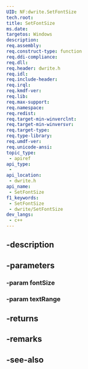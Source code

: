 ```yaml
---
UID: NF:dwrite.SetFontSize
tech.root: 
title: SetFontSize
ms.date: 
targetos: Windows
description: 
req.assembly: 
req.construct-type: function
req.ddi-compliance: 
req.dll: 
req.header: dwrite.h
req.idl: 
req.include-header: 
req.irql: 
req.kmdf-ver: 
req.lib: 
req.max-support: 
req.namespace: 
req.redist: 
req.target-min-winverclnt: 
req.target-min-winversvr: 
req.target-type: 
req.type-library: 
req.umdf-ver: 
req.unicode-ansi: 
topic_type:
 - apiref
api_type:
 - 
api_location:
 - dwrite.h
api_name:
 - SetFontSize
f1_keywords:
 - SetFontSize
 - dwrite/SetFontSize
dev_langs:
 - c++
---
```


## -description

## -parameters

### -param fontSize

### -param textRange

## -returns

## -remarks

## -see-also

